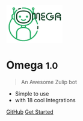 <img src="/screenshots/logo.png" style="width : 150px; height: 100px; ">

# Omega <small>1.0</small>

> An Awesome Zulip bot

* Simple to use
* with 18 cool Integrations


[GitHub](https://github.com/QingWei-Li/docsify/)
[Get Started](#welcome-to-omega-bot)